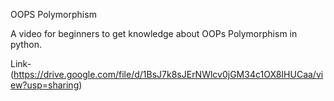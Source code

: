
OOPS Polymorphism

A video for beginners to get knowledge about OOPs Polymorphism
in python.


Link-(https://drive.google.com/file/d/1BsJ7k8sJErNWlcv0jGM34c1OX8IHUCaa/view?usp=sharing)






